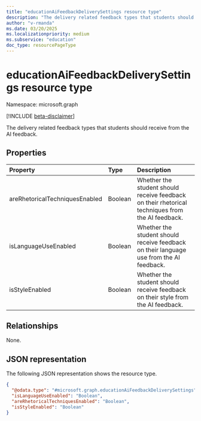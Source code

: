 ```yaml
---
title: "educationAiFeedbackDeliverySettings resource type"
description: "The delivery related feedback types that students should receive from the AI feedback."
author: "v-rmanda"
ms.date: 03/20/2025
ms.localizationpriority: medium
ms.subservice: "education"
doc_type: resourcePageType
---
```


# educationAiFeedbackDeliverySettings resource type

Namespace: microsoft.graph

[!INCLUDE [beta-disclaimer](../../includes/beta-disclaimer.md)]

The delivery related feedback types that students should receive from the AI feedback.


## Properties
|Property|Type|Description|
|:---|:---|:---|
|areRhetoricalTechniquesEnabled|Boolean|Whether the student should receive feedback on their rhetorical techniques from the AI feedback.|
|isLanguageUseEnabled|Boolean|Whether the student should receive feedback on their language use from the AI feedback.|
|isStyleEnabled|Boolean|Whether the student should receive feedback on their style from the AI feedback.|

## Relationships
None.

## JSON representation
The following JSON representation shows the resource type.
<!-- {
  "blockType": "resource",
  "@odata.type": "microsoft.graph.educationAiFeedbackDeliverySettings"
}
-->
``` json
{
  "@odata.type": "#microsoft.graph.educationAiFeedbackDeliverySettings",
  "isLanguageUseEnabled": "Boolean",
  "areRhetoricalTechniquesEnabled": "Boolean",
  "isStyleEnabled": "Boolean"
}
```

